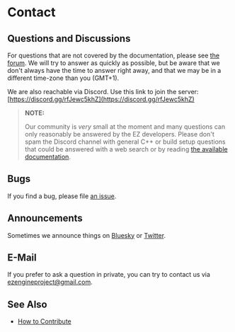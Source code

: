 # Contact

## Questions and Discussions

For questions that are not covered by the documentation, please see [the forum](https://github.com/ezEngine/ezEngine/discussions). We will try to answer as quickly as possible, but be aware that we don't always have the time to answer right away, and that we may be in a different time-zone than you (GMT+1). 

We are also reachable via Discord. Use this link to join the server: [https://discord.gg/rfJewc5khZ](https://discord.gg/rfJewc5khZ)

> **NOTE:**
>
> Our community is *very* small at the moment and many questions can only reasonably be answered by the EZ developers. Please don't spam the Discord channel with general C++ or build setup questions that could be answered with a web search or by reading [the available documentation](docs/docs-overview.md).

## Bugs

If you find a bug, please file [an issue](https://github.com/ezEngine/ezEngine/issues).

## Announcements

Sometimes we announce things on [Bluesky](https://bsky.app/profile/ezengine.bsky.social) or [Twitter](https://twitter.com/ezengineproject).

## E-Mail

If you prefer to ask a question in private, you can try to contact us via [ezengineproject@gmail.com](mailto:ezengineproject@gmail.com).

## See Also

* [How to Contribute](getting-started/how-to-contribute.md)
